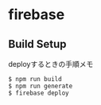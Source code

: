 # firebase


## Build Setup

deployするときの手順メモ

```
$ npm run build
$ npm run generate
$ firebase deploy
```